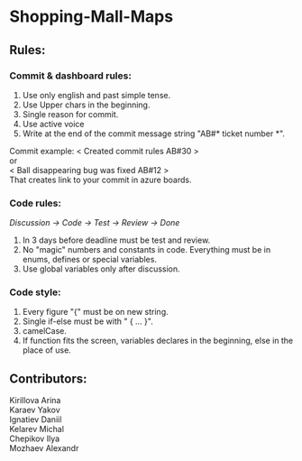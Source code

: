 # Shopping-Mall-Maps 
  
## Rules:
  ### Commit & dashboard rules:   
  1) Use only english and past simple tense.
  2) Use Upper chars in the beginning.
  3) Single reason for commit.
  4) Use active voice
  5) Write at the end of the commit message string "AB#* ticket number *".
  
  Commit example: 
  < Created commit rules AB#30 >   
  or      
  < Ball disappearing bug was fixed AB#12 >      
  That creates link to your commit in azure boards.

  ### Code rules: 
  *Discussion -> Code -> Test -> Review -> Done*     
  1) In 3 days before deadline must be test and review.     
  2) No "magic" numbers and constants in code. Everything must be in enums, defines or special variables.   
  3) Use global variables only after discussion.    

  ### Code style:    
  1) Every figure "{" must be on new string.     
  2) Single if-else must be with " { ... }".     
  3) camelCase.     
  4) If function fits the screen, variables declares in the beginning, else in the place of use.    

## Contributors:   
  Kirillova Arina   
  Karaev Yakov   
  Ignatiev Daniil   
  Kelarev Michal   
  Chepikov Ilya   
  Mozhaev Alexandr  


